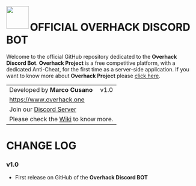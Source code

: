 <img align="left" src="https://www.overhack.one/images/overhack/logo.png" width="60" height="60" />

# OFFICIAL OVERHACK DISCORD BOT
Welcome to the official GitHub repository dedicated to the **Overhack Discord Bot**. **Overhack Project** is a free competitive platform, with a dedicated Anti-Cheat, for the first time as a server-side application.
If you want to know more about **Overhack Project** please [click here](https://www.overhack.one).

<div align="center">
   
   <table align="center"><tbody>
      <tr>
         <td>Developed by <strong>Marco Cusano</strong></td>
         <td>v1.0</td>
      </tr>
      <tr>
         <td colspan="2"><a href="https://www.overhack.one">https://www.overhack.one</a></td>
      </tr>
      <tr>
         <td colspan="2">Join our <a href="https://www.overhack.one/discord">Discord Server</a></td>
      </tr>
      <tr>
          <td colspan="2">Please check the <a href="https://www.github.com/Overhack/DiscordBot/wiki">Wiki</a> to know more.</td>
      </tr>
   </tbody></table>
</div>

# CHANGE LOG

### v1.0
- First release on GitHub of the **Overhack Discord BOT**

